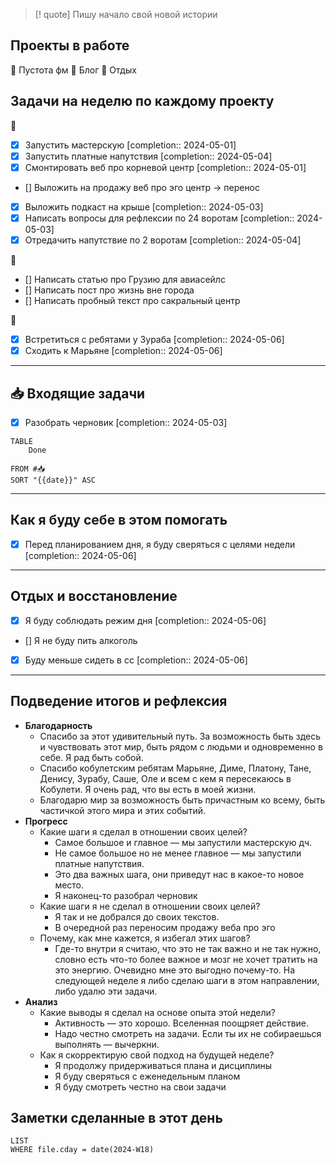 > [! quote] Пишу начало свой новой истории
> 
## Проекты в работе
🔴 Пустота фм
🔴 Блог
🔴 Отдых

## Задачи на неделю по каждому проекту
🔴
- [x] Запустить мастерскую  [completion:: 2024-05-01]
- [x] Запустить платные напутствия  [completion:: 2024-05-04]
- [x] Смонтировать веб про корневой центр  [completion:: 2024-05-01]
- [] Выложить на продажу веб про эго центр → перенос
- [x] Выложить подкаст на крыше  [completion:: 2024-05-03]
- [x] Написать вопросы для рефлексии по 24 воротам  [completion:: 2024-05-03]
- [x] Отредачить напутствие по 2 воротам  [completion:: 2024-05-04]

🔴
- [] Написать статью про Грузию для авиасейлс
- [] Написать пост про жизнь вне города
- [] Написать пробный текст про сакральный центр

🔴
- [x] Встретиться с ребятами у Зураба  [completion:: 2024-05-06]
- [x] Сходить к Марьяне  [completion:: 2024-05-06]
---
## 📥 Входящие задачи
- [x] Разобрать черновик  [completion:: 2024-05-03]



```dataview
TABLE
	Done
	
FROM #📥
SORT "{{date}}" ASC
```
---
## Как я буду себе в этом помогать
- [x] Перед планированием дня, я буду сверяться с целями недели  [completion:: 2024-05-06]


---
## Отдых и восстановление
- [x] Я буду соблюдать режим дня  [completion:: 2024-05-06]
- [] Я не буду пить алкоголь
- [x] Буду меньше сидеть в сс  [completion:: 2024-05-06]

---
## Подведение итогов и рефлексия
- **Благодарность**
	- Спасибо за этот удивительный путь. За возможность быть здесь и чувствовать этот мир, быть рядом с людьми и одновременно в себе. Я рад быть собой.
	- Спасибо кобулетским ребятам Марьяне, Диме, Платону, Тане, Денису, Зурабу, Саше, Оле и всем с кем я пересекаюсь в Кобулети. Я очень рад, что вы есть в моей жизни.
	- Благодарю мир за возможность быть причастным ко всему, быть частичкой этого мира и этих событий. 
- **Прогресс**
	- Какие шаги я сделал в отношении своих целей?
		- Самое большое и главное — мы запустили мастерскую дч. 
		- Не самое большое но не менее главное — мы запустили платные напутствия.
		- Это два важных шага, они приведут нас в какое-то новое место.
		- Я наконец-то разобрал черновик
	- Какие шаги я не сделал в отношении своих целей?
		- Я так и не добрался до своих текстов.
		- В очередной раз переносим продажу веба про эго
	- Почему, как мне кажется, я избегал этих шагов?
		- Где-то внутри я считаю, что это не так важно и не так нужно, словно есть что-то более важное и мозг не хочет тратить на это энергию. Очевидно мне это выгодно почему-то. На следующей неделе я либо сделаю шаги в этом направлении, либо удалю эти задачи.
- **Анализ**
	- Какие выводы я сделал на основе опыта этой недели?
		- Активность — это хорошо. Вселенная поощряет действие.
		- Надо честно смотреть на задачи. Если ты их не собираешься выполнять — вычеркни.
	- Как я скорректирую свой подход на будущей неделе?
		- Я продолжу придерживаться плана и дисциплины
		- Я буду сверяться с еженедельным планом
		- Я буду смотреть честно на свои задачи


## Заметки сделанные в этот день
```dataview
LIST
WHERE file.cday = date(2024-W18)
```
